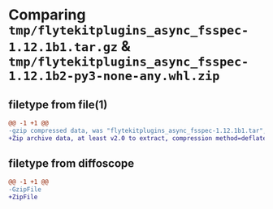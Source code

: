 # Comparing `tmp/flytekitplugins_async_fsspec-1.12.1b1.tar.gz` & `tmp/flytekitplugins_async_fsspec-1.12.1b2-py3-none-any.whl.zip`

## filetype from file(1)

```diff
@@ -1 +1 @@
-gzip compressed data, was "flytekitplugins_async_fsspec-1.12.1b1.tar", last modified: Thu May 16 22:53:09 2024, max compression
+Zip archive data, at least v2.0 to extract, compression method=deflate
```

## filetype from diffoscope

```diff
@@ -1 +1 @@
-GzipFile
+ZipFile
```

